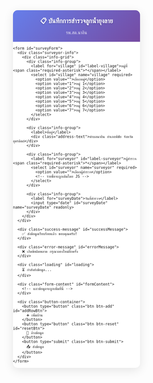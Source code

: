 <html lang="th">
<head>
  <meta charset="UTF-8" />
  <meta name="viewport" content="width=device-width, initial-scale=1.0">
  <title>บันทึกการสำรวจลูกน้ำยุงลาย</title>
  <script src="https://cdn.jsdelivr.net/npm/sweetalert2@11"></script>
  <script type="text/javascript" src="https://www.gstatic.com/charts/loader.js"></script>
  <style>
    * {
      box-sizing: border-box;
    }
    
    body {
      font-family: "Sarabun", "Noto Sans Thai", Arial, sans-serif;
      background: linear-gradient(135deg, #f5f7fa 0%, #c3cfe2 100%);
      margin: 0;
      padding: 10px;
      font-size: 16px;
      line-height: 1.4;
    }
    
    .container {
      max-width: 100%;
      margin: 0 auto;
      background: #fff;
      border-radius: 15px;
      box-shadow: 0 8px 32px rgba(0,0,0,0.1);
      overflow: hidden;
    }
    
    .header {
      background: linear-gradient(135deg, #667eea 0%, #764ba2 100%);
      color: white;
      padding: 20px;
      text-align: center;
    }
    
    .header h1 {
      margin: 0;
      font-size: 20px;
      font-weight: 600;
      text-shadow: 0 2px 4px rgba(0,0,0,0.2);
    }
    
    .header p {
      margin: 8px 0 0 0;
      font-size: 14px;
      opacity: 0.9;
    }
    
    .form-content {
      padding: 20px;
    }
    
    .house-section {
      background: #f8f9ff;
      border: 2px solid #e1e8ff;
      border-radius: 12px;
      padding: 16px;
      margin-bottom: 20px;
    }
    
    .house-header {
      display: flex;
      align-items: center;
      justify-content: space-between;
      margin-bottom: 16px;
      padding-bottom: 12px;
      border-bottom: 2px solid #ddd;
    }
    
    .house-number {
      background: #667eea;
      color: white;
      width: 35px;
      height: 35px;
      border-radius: 50%;
      display: flex;
      align-items: center;
      justify-content: center;
      font-weight: bold;
      font-size: 16px;
    }
    
    .house-input-container {
      flex: 1;
      margin-left: 12px;
    }
    
    .house-input-container label {
      display: block;
      font-weight: 600;
      color: #333;
      margin-bottom: 4px;
      font-size: 14px;
    }
    
    .house-input {
      width: 100%;
      padding: 12px;
      font-size: 16px;
      border: 2px solid #ddd;
      border-radius: 8px;
      background: white;
    }
    
    .house-input:focus {
      outline: none;
      border-color: #667eea;
      box-shadow: 0 0 0 3px rgba(102, 126, 234, 0.1);
    }
    
    .delete-btn {
      background: #ff4757;
      color: white;
      border: none;
      width: 35px;
      height: 35px;
      border-radius: 50%;
      cursor: pointer;
      font-size: 18px;
      display: flex;
      align-items: center;
      justify-content: center;
      transition: all 0.2s;
    }
    
    .delete-btn:hover {
      background: #ff3838;
      transform: scale(1.05);
    }
    
    .categories {
      display: grid;
      gap: 16px;
    }
    
    .category-group {
      background: white;
      border-radius: 10px;
      border: 1px solid #e0e6ed;
      overflow: hidden;
    }
    
    .category-header {
      background: linear-gradient(135deg, #74b9ff 0%, #0984e3 100%);
      color: white;
      padding: 12px 16px;
      font-weight: 600;
      font-size: 15px;
    }
    
    .category-content {
      padding: 16px;
    }
    
    .location-group {
      margin-bottom: 16px;
    }
    
    .location-title {
      font-weight: 600;
      color: #2d3436;
      margin-bottom: 8px;
      font-size: 14px;
      display: flex;
      align-items: center;
    }
    
    .location-icon {
      width: 20px;
      height: 20px;
      margin-right: 8px;
      background: #74b9ff;
      border-radius: 50%;
      display: flex;
      align-items: center;
      justify-content: center;
      color: white;
      font-size: 12px;
    }
    
    .input-row {
      display: grid;
      grid-template-columns: 1fr 1fr;
      gap: 12px;
      margin-bottom: 8px;
    }
    
    .input-group {
      background: #f8f9fa;
      border-radius: 8px;
      padding: 12px;
      border: 1px solid #e9ecef;
    }
    
    .input-group label {
      display: block;
      font-size: 12px;
      color: #6c757d;
      margin-bottom: 4px;
      font-weight: 500;
    }
    
    .number-input {
      width: 100%;
      padding: 10px;
      font-size: 18px;
      border: 2px solid #dee2e6;
      border-radius: 6px;
      text-align: center;
      background: white;
      font-weight: 600;
    }
    
    .number-input:focus {
      outline: none;
      border-color: #74b9ff;
      box-shadow: 0 0 0 3px rgba(116, 185, 255, 0.1);
    }
    
    .survey-input {
      border-color: #00b894;
    }
    
    .survey-input:focus {
      border-color: #00a085;
      box-shadow: 0 0 0 3px rgba(0, 184, 148, 0.1);
    }
    
    .found-input {
      border-color: #e17055;
    }
    
    .found-input:focus {
      border-color: #d63031;
      box-shadow: 0 0 0 3px rgba(225, 112, 85, 0.1);
    }
    
    .summary-section {
      background: linear-gradient(135deg, #ffeaa7 0%, #fab1a0 100%);
      border-radius: 10px;
      padding: 16px;
      margin-top: 16px;
    }
    
    .summary-title {
      font-weight: 600;
      color: #2d3436;
      margin-bottom: 12px;
      font-size: 15px;
      text-align: center;
    }
    
    .summary-row {
      display: grid;
      grid-template-columns: 1fr 1fr;
      gap: 12px;
    }
    
    .summary-item {
      background: rgba(255,255,255,0.8);
      border-radius: 8px;
      padding: 12px;
      text-align: center;
    }
    
    .summary-item label {
      display: block;
      font-size: 12px;
      color: #636e72;
      margin-bottom: 4px;
      font-weight: 500;
    }
    
    .summary-input {
      width: 100%;
      padding: 10px;
      font-size: 20px;
      font-weight: bold;
      text-align: center;
      border: 2px solid #fdcb6e;
      border-radius: 6px;
      background: white;
      color: #2d3436;
    }
    
    .summary-input:focus {
      outline: none;
      border-color: #e17055;
      box-shadow: 0 0 0 3px rgba(225, 112, 85, 0.1);
    }
    
    .button-container {
      padding: 20px;
      background: #f8f9fa;
      display: flex;
      gap: 12px;
      flex-wrap: wrap;
    }
    
    .btn {
      flex: 1;
      min-height: 50px;
      border: none;
      border-radius: 10px;
      font-size: 16px;
      font-weight: 600;
      cursor: pointer;
      transition: all 0.2s;
      display: flex;
      align-items: center;
      justify-content: center;
      gap: 8px;
    }
    
    .btn:hover {
      transform: translateY(-2px);
      box-shadow: 0 4px 12px rgba(0,0,0,0.15);
    }
    
    .btn-add {
      background: linear-gradient(135deg, #00b894 0%, #00a085 100%);
      color: white;
    }
    
    .btn-submit {
      background: linear-gradient(135deg, #667eea 0%, #764ba2 100%);
      color: white;
    }
    
    .btn-reset {
      background: linear-gradient(135deg, #fd79a8 0%, #e84393 100%);
      color: white;
    }
    
    .loading {
      display: none;
      text-align: center;
      padding: 20px;
      color: #667eea;
    }
    
    .success-message {
      display: none;
      background: #d4edda;
      color: #155724;
      padding: 15px;
      border-radius: 8px;
      margin: 20px;
      text-align: center;
      border: 1px solid #c3e6cb;
    }
    
    .error-message {
      display: none;
      background: #f8d7da;
      color: #721c24;
      padding: 15px;
      border-radius: 8px;
      margin: 20px;
      text-align: center;
      border: 1px solid #f5c6cb;
    }
    
    .surveyor-info {
      background: linear-gradient(135deg, #e8f5e8 0%, #d4edda 100%);
      padding: 20px;
      border-bottom: 3px solid #28a745;
    }
    
    .info-grid {
      display: grid;
      grid-template-columns: 1fr 2fr;
      gap: 16px;
      max-width: 800px;
      margin: 0 auto;
    }
    
    .info-group {
      display: flex;
      flex-direction: column;
    }
    
    .info-group label {
      font-weight: 600;
      color: #2d5016;
      margin-bottom: 6px;
      font-size: 14px;
    }
    
    .info-group select,
    .info-group input[type="text"] {
      padding: 12px;
      font-size: 16px;
      border: 2px solid #28a745;
      border-radius: 8px;
      background: white;
      color: #2d5016;
      font-weight: 500;
    }
    
    .info-group select:focus,
    .info-group input[type="text"]:focus {
      outline: none;
      border-color: #20c997;
      box-shadow: 0 0 0 3px rgba(40, 167, 69, 0.1);
    }
    
    .info-group input[type="date"] {
      padding: 12px;
      font-size: 16px;
      border: 2px solid #6c757d;
      border-radius: 8px;
      background: #f8f9fa;
      color: #495057;
      font-weight: 500;
    }
    
    .address-text {
      padding: 12px;
      background: rgba(255,255,255,0.8);
      border: 2px solid #6c757d;
      border-radius: 8px;
      color: #495057;
      font-weight: 500;
      font-size: 14px;
      text-align: center;
    }
    
    .ci-circle-container {
      position: relative;
      width: 60px;
      height: 60px;
      margin: 0 auto;
    }
    .ci-circle {
      display: block;
      transform: rotate(-90deg);
    }
    .ci-text {
      position: absolute;
      top: 0; left: 0; width: 60px; height: 60px;
      display: flex;
      align-items: center;
      justify-content: center;
      font-weight: bold;
      font-size: 1.1em;
      color: #00b894;
      pointer-events: none;
    }
    
    /* Highlight required fields if empty */
    .required-highlight {
      border-color: #ff3b30 !important;
      background: #fff6f6 !important;
      box-shadow: 0 0 0 2px #ffb3b3 !important;
    }
    .required-label {
      color: #ff3b30 !important;
      font-weight: bold;
    }
    .required-asterisk {
      color: #ff3b30;
    }
    
    @media (max-width: 768px) {
      body {
        padding: 5px;
        font-size: 16px;
      }
      
      .header h1 {
        font-size: 18px;
      }
      
      .form-content {
        padding: 15px;
      }
      
      .number-input {
        font-size: 16px;
        padding: 12px;
      }
      
      .btn {
        min-height: 45px;
        font-size: 15px;
      }
      
      .info-grid {
        grid-template-columns: 1fr;
        gap: 12px;
      }
      
      .surveyor-info {
        padding: 15px;
      }
    }
  </style>
</head>
<body>
  <div class="container">
    <div class="header">
      <h1>📋 บันทึกการสำรวจลูกน้ำยุงลาย</h1>
      <p>รพ.สต.นาอิน</p>
    </div>
    
    <form id="surveyForm">
      <div class="surveyor-info">
        <div class="info-grid">
          <div class="info-group">
            <label for="village" id="label-village">หมู่ที่ <span class="required-asterisk">*</span></label>
            <select id="village" name="village" required>
              <option value="">เลือกหมู่</option>
              <option value="1">หมู่ 1</option>
              <option value="2">หมู่ 2</option>
              <option value="3">หมู่ 3</option>
              <option value="4">หมู่ 4</option>
              <option value="5">หมู่ 5</option>
              <option value="6">หมู่ 6</option>
              <option value="7">หมู่ 7</option>
            </select>
          </div>
          
          <div class="info-group">
            <label>ที่อยู่</label>
            <div class="address-text">ตำบลนาอิน อำเภอพิชัย จังหวัดอุตรดิตถ์</div>
          </div>
          
          <div class="info-group">
            <label for="surveyor" id="label-surveyor">ผู้สำรวจ <span class="required-asterisk">*</span></label>
            <select id="surveyor" name="surveyor" required>
              <option value="">เลือกผู้สำรวจ</option>
              <!-- รายชื่อจะถูกเติมโดย JS -->
            </select>
          </div>
          
          <div class="info-group">
            <label for="surveyDate">วันที่สำรวจ</label>
            <input type="date" id="surveyDate" name="surveyDate" readonly>
          </div>
        </div>
      </div>
      
      <div class="success-message" id="successMessage">
        ✅ ส่งข้อมูลเรียบร้อยแล้ว ขอบคุณครับ!
      </div>
      
      <div class="error-message" id="errorMessage">
        ❌ เกิดข้อผิดพลาด กรุณาลองใหม่อีกครั้ง
      </div>
      
      <div class="loading" id="loading">
        ⏳ กำลังส่งข้อมูล...
      </div>
      
      <div class="form-content" id="formContent">
        <!-- แถวข้อมูลจะถูกเพิ่มที่นี่ -->
      </div>
      
      <div class="button-container">
        <button type="button" class="btn btn-add" id="addRowBtn">
          ➕ เพิ่มบ้าน
        </button>
        <button type="button" class="btn btn-reset" id="resetBtn">
          🔄 ล้างข้อมูล
        </button>
        <button type="submit" class="btn btn-submit">
          📤 ส่งข้อมูล
        </button>
      </div>
    </form>
  </div>

  <script>
    // --- Google Sheet config (เหมือน dashboard) ---
    const SHEET_ID = '15r7y6xwbVB4_cc6IMTqmsV93JHXQqHIIdQbn9kMAF3A';
    const SHEET_NAME = 'Sheet1ID178';
    const sheetUrl = `https://docs.google.com/spreadsheets/d/${SHEET_ID}/gviz/tq?sheet=${SHEET_NAME}`;

    const scriptURL = 'https://script.google.com/macros/s/AKfycbxs-_ehAAZudE6eaQYRz2a91nPC5bZ1lG1y8iWZU16e3xSZ-2Nmsv8TCUpr8G5IKAIHiA/exec';
    const formContent = document.getElementById('formContent');
    const addRowBtn = document.getElementById('addRowBtn');
    const resetBtn = document.getElementById('resetBtn');
    const loading = document.getElementById('loading');
    const successMessage = document.getElementById('successMessage');
    const errorMessage = document.getElementById('errorMessage');
    
    let rowCounter = 0;
    // เพิ่มตัวแปรเก็บข้อมูลบ้านที่สำรวจแล้ว
    let existingHouses = [];
    let houseNoCol = null, villageCol = null, dateCol = null;

    // โหลด Google Charts (ใช้สำหรับโหลดข้อมูล gviz)
    google.charts.load('current', { packages: ['corechart', 'table'], language: 'th' });

    // ฟังก์ชัน normalize houseNo (รองรับเลข/ตัวอักษร/ช่องว่าง/สัญลักษณ์ทุกแบบ, ตัดช่องว่าง, /, -, _, .)
function normalizeHouseNo(str) {
  // ลบช่องว่าง, /, -, _, . และเติมศูนย์หน้าถ้าเป็นเลขล้วน
  let s = String(str || '')
    .replace(/[\s\/\-_.]+/g, '')
    .toLowerCase();
  // ถ้าเป็นเลขล้วน ให้เติมศูนย์หน้าจนเป็น 3 หลัก (เช่น 5 -> 005)
  if (/^\d+$/.test(s)) {
    s = s.padStart(3, '0');
  }
  return s;
}

// ฟังก์ชันโหลดข้อมูลบ้านที่สำรวจแล้ว (แก้ไข: ไม่ใช้ setOnLoadCallback ซ้ำ)
function loadExistingHouses(selectedVillage, selectedDate, callback) {
  const query = new google.visualization.Query(sheetUrl);
  query.send(function(response) {
    if (response.isError()) {
      existingHouses = [];
      if (callback) callback();
      return;
    }
    try {
      const dataTable = response.getDataTable();
      const cols = [];
      for (let i = 0; i < dataTable.getNumberOfColumns(); i++) {
        cols.push(dataTable.getColumnLabel(i));
      }
      houseNoCol = findColumn(cols, ['บ้านเลขที่', 'houseNos', 'เลขที่', 'house_no']);
      villageCol = findColumn(cols, ['หมู่', 'village', 'หมู่ที่', 'village_no']);
      dateCol = findColumn(cols, ['วันที่สำรวจ', 'วันที่', 'surveyDate']);
      if (!houseNoCol || !villageCol || !dateCol) {
        existingHouses = [];
        if (callback) callback();
        return;
      }
      const houses = [];
      for (let i = 0; i < dataTable.getNumberOfRows(); i++) {
        const rowVillage = dataTable.getValue(i, cols.indexOf(villageCol));
        const rowDateRaw = dataTable.getValue(i, cols.indexOf(dateCol));
        const rowHouse = dataTable.getValue(i, cols.indexOf(houseNoCol));
        let d = new Date(rowDateRaw);
        if (isNaN(d.getTime())) continue;
        const yyyy = d.getFullYear();
        const mm = (d.getMonth() + 1).toString().padStart(2, '0');
        const dd = d.getDate().toString().padStart(2, '0');
        const dateStr = `${yyyy}-${mm}-${dd}`;
        if (String(rowVillage) === String(selectedVillage) && dateStr === selectedDate && rowHouse) {
          houses.push(normalizeHouseNo(rowHouse));
        }
      }
      existingHouses = houses;
    } catch (e) {
      existingHouses = [];
    }
    if (callback) callback();
  });
}

    function findColumn(cols, possibleNames) {
      for (let name of possibleNames) {
        const found = cols.find(col =>
          col.replace(/\s/g, '').toLowerCase().includes(name.replace(/\s/g, '').toLowerCase())
        );
        if (found) return found;
      }
      return null;
    }

    const categories = [
      { key: 'use', name: 'น้ำใช้', icon: '🚿' },
      { key: 'drink', name: 'น้ำดื่ม', icon: '🥤' },
      { key: 'toilet', name: 'ห้องน้ำ', icon: '🚽' },
      { key: 'flower', name: 'แจกัน/กระถาง', icon: '🌺' },
      { key: 'other', name: 'อื่นๆ', icon: '📦' }
    ];
    
    function createHouseSection(houseNum) {
      const section = document.createElement('div');
      section.className = 'house-section';
      section.dataset.houseNum = houseNum;

      section.innerHTML = `
        <div class="house-header">
          <div class="house-number">${houseNum}</div>
          <div class="house-input-container">
            <label for="houseNo_${houseNum}" id="label-houseNo_${houseNum}">บ้านเลขที่ <span class="required-asterisk">*</span></label>
            <div style="display: flex; align-items: center; gap: 4px;">
              <input type="number"
                     class="house-input house-no-main"
                     id="houseNo_main_${houseNum}"
                     name="houseNo_main_${houseNum}"
                     placeholder="เลขที่"
                     min="0"
                     inputmode="numeric"
                     pattern="[0-9]*"
                     style="width: 100px; text-align: right;">
              <label style="font-size: 1.2em; padding: 0 2px;">/</label>
              <input type="number"
                     class="house-input house-no-sub"
                     id="houseNo_sub_${houseNum}"
                     name="houseNo_sub_${houseNum}"
                     placeholder="เลขย่อย"
                     min="0"
                     inputmode="numeric"
                     pattern="[0-9]*"
                     style="width: 100px; text-align: left;">
            </div>
          </div>
          ${houseNum > 1 ? `<button type="button" class="delete-btn" onclick="deleteHouse(${houseNum})" title="ลบบ้านนี้">×</button>` : ''}
        </div>
        
        <div class="categories">
          <div class="category-group">
            <div class="category-header">🏠 ในอาคาร</div>
            <div class="category-content">
              ${categories.map(cat => cat.key === 'other' ? `
                <div class="location-group">
                  <div class="input-group" style="margin-bottom:8px;">
                    <label>รายละเอียดอื่นๆ</label>
                    <input type="text" 
                           class="number-input in-other-detail"
                           name="in_other_detail_${houseNum}"
                           placeholder="ระบุรายละเอียด"
                           data-other-detail="in_${houseNum}">
                  </div>
                  <div class="location-title">
                    <span class="location-icon">${cat.icon}</span>
                    ${cat.name}
                  </div>
                  <div class="input-row">
                    <div class="input-group">
                      <label for="in_${cat.key}_survey_${houseNum}">สำรวจ (จำนวน)</label>
                      <input type="number" 
                             class="number-input survey-input in-other-amount"
                             name="in_${cat.key}_survey_${houseNum}"
                             id="in_${cat.key}_survey_${houseNum}"
                             min="0" 
                             value="0"
                             data-other-amount="in_${houseNum}"
                             placeholder="0"
                             title="กรอกจำนวนสำรวจในอาคาร - อื่นๆ"
                             onchange="calculateSummary(${houseNum})">
                    </div>
                    <div class="input-group">
                      <label for="in_${cat.key}_found_${houseNum}">พบลูกน้ำ (จำนวน)</label>
                      <input type="number" 
                             class="number-input found-input in-other-amount"
                             name="in_${cat.key}_found_${houseNum}"
                             id="in_${cat.key}_found_${houseNum}"
                             min="0" 
                             value="0"
                             data-other-amount="in_${houseNum}"
                             placeholder="0"
                             title="กรอกจำนวนพบลูกน้ำในอาคาร - อื่นๆ"
                             onchange="calculateSummary(${houseNum})">
                    </div>
                  </div>
                  <div class="in-other-warning" style="color:#ff3b30; font-size:13px; display:none; margin-top:4px;"></div>
                </div>
              ` : `
                <div class="location-group">
                  <div class="location-title">
                    <span class="location-icon">${cat.icon}</span>
                    ${cat.name}
                  </div>
                  <div class="input-row">
                    <div class="input-group">
                      <label for="in_${cat.key}_survey_${houseNum}">สำรวจ (จำนวน)</label>
                      <input type="number" 
                             class="number-input survey-input" 
                             name="in_${cat.key}_survey_${houseNum}"
                             id="in_${cat.key}_survey_${houseNum}"
                             min="0" 
                             value="0"
                             placeholder="0"
                             title="กรอกจำนวนสำรวจในอาคาร - ${cat.name}"
                             onchange="calculateSummary(${houseNum})">
                    </div>
                    <div class="input-group">
                      <label for="in_${cat.key}_found_${houseNum}">พบลูกน้ำ (จำนวน)</label>
                      <input type="number" 
                             class="number-input found-input" 
                             name="in_${cat.key}_found_${houseNum}"
                             id="in_${cat.key}_found_${houseNum}"
                             min="0" 
                             value="0"
                             placeholder="0"
                             title="กรอกจำนวนพบลูกน้ำในอาคาร - ${cat.name}"
                             onchange="calculateSummary(${houseNum})">
                    </div>
                  </div>
                </div>
              `).join('')}
            </div>
          </div>
          
          <div class="category-group">
            <div class="category-header">🌳 นอกอาคาร</div>
            <div class="category-content">
              ${categories.map(cat => cat.key === 'other' ? `
                <div class="location-group">
                  <div class="input-group" style="margin-bottom:8px;">
                    <label>รายละเอียดอื่นๆ</label>
                    <input type="text" 
                           class="number-input out-other-detail"
                           name="out_other_detail_${houseNum}"
                           placeholder="ระบุรายละเอียด"
                           data-other-detail="out_${houseNum}">
                  </div>
                  <div class="location-title">
                    <span class="location-icon">${cat.icon}</span>
                    ${cat.name}
                  </div>
                  <div class="input-row">
                    <div class="input-group">
                      <label for="out_${cat.key}_survey_${houseNum}">สำรวจ (จำนวน)</label>
                      <input type="number" 
                             class="number-input survey-input out-other-amount"
                             name="out_${cat.key}_survey_${houseNum}"
                             id="out_${cat.key}_survey_${houseNum}"
                             min="0" 
                             value="0"
                             data-other-amount="out_${houseNum}"
                             placeholder="0"
                             title="กรอกจำนวนสำรวจนอกอาคาร - อื่นๆ"
                             onchange="calculateSummary(${houseNum})">
                    </div>
                    <div class="input-group">
                      <label for="out_${cat.key}_found_${houseNum}">พบลูกน้ำ (จำนวน)</label>
                      <input type="number" 
                             class="number-input found-input out-other-amount"
                             name="out_${cat.key}_found_${houseNum}"
                             id="out_${cat.key}_found_${houseNum}"
                             min="0" 
                             value="0"
                             data-other-amount="out_${houseNum}"
                             placeholder="0"
                             title="กรอกจำนวนพบลูกน้ำนอกอาคาร - อื่นๆ"
                             onchange="calculateSummary(${houseNum})">
                    </div>
                  </div>
                  <div class="out-other-warning" style="color:#ff3b30; font-size:13px; display:none; margin-top:4px;"></div>
                </div>
              ` : `
                <div class="location-group">
                  <div class="location-title">
                    <span class="location-icon">${cat.icon}</span>
                    ${cat.name}
                  </div>
                  <div class="input-row">
                    <div class="input-group">
                      <label for="out_${cat.key}_survey_${houseNum}">สำรวจ (จำนวน)</label>
                      <input type="number" 
                             class="number-input survey-input" 
                             name="out_${cat.key}_survey_${houseNum}"
                             id="out_${cat.key}_survey_${houseNum}"
                             min="0" 
                             value="0"
                             placeholder="0"
                             title="กรอกจำนวนสำรวจนอกอาคาร - ${cat.name}"
                             onchange="calculateSummary(${houseNum})">
                    </div>
                    <div class="input-group">
                      <label for="out_${cat.key}_found_${houseNum}">พบลูกน้ำ (จำนวน)</label>
                      <input type="number" 
                             class="number-input found-input" 
                             name="out_${cat.key}_found_${houseNum}"
                             id="out_${cat.key}_found_${houseNum}"
                             min="0" 
                             value="0"
                             placeholder="0"
                             title="กรอกจำนวนพบลูกน้ำนอกอาคาร - ${cat.name}"
                             onchange="calculateSummary(${houseNum})">
                    </div>
                  </div>
                </div>
              `).join('')}
            </div>
          </div>
        </div>
        
        <div class="summary-section">
          <div class="summary-title">📊 สรุปรวม</div>
          <div class="summary-row">
            <div class="summary-item">
              <label for="sum_survey_${houseNum}">รวมสำรวจทั้งหมด</label>
              <input type="number" 
                     class="summary-input" 
                     name="sum_survey_${houseNum}"
                     id="sum_survey_${houseNum}"
                     readonly
                     placeholder="0"
                     title="รวมจำนวนสำรวจทั้งหมด">
            </div>
            <div class="summary-item">
              <label for="sum_found_${houseNum}">รวมพบลูกน้ำ</label>
              <input type="number" 
                     class="summary-input" 
                     name="sum_found_${houseNum}"
                     id="sum_found_${houseNum}"
                     readonly
                     placeholder="0"
                     title="รวมจำนวนพบลูกน้ำทั้งหมด">
            </div>
            <div class="summary-item" style="height: 100%; display: flex; flex-direction: column; align-items: center; justify-content: center; width: 100%; grid-column: span 2;">
              <label>CI (%)</label>
              <div class="ci-circle-container">
                <svg class="ci-circle" width="60" height="60">
                  <circle cx="30" cy="30" r="26" stroke="#eee" stroke-width="6" fill="none"/>
                  <circle cx="30" cy="30" r="26" stroke="#00b894" stroke-width="6" fill="none"
                    stroke-dasharray="163.36" stroke-dashoffset="163.36"
                    data-ci-arc
                  />
                </svg>
                <div class="ci-text" data-ci-text>0%</div>
              </div>
              <div class="ci-label" data-ci-label style="margin-top:6px;font-size:0.95em; font-weight:bold; text-shadow: 0 1px 2px #fff, 0 0 2px #fff;"></div>
              <input type="hidden" name="ci_${houseNum}">
            </div>
          </div>
        </div>
      `;
      
      return section;
    }
    
    function addHouse() {
      rowCounter++;
      const houseSection = createHouseSection(rowCounter);
      formContent.appendChild(houseSection);

      // ตั้งค่า event เฉพาะ number input (survey/found)
      setTimeout(() => {
        // เลื่อนไปยังบ้านที่เพิ่มใหม่
        houseSection.scrollIntoView({ behavior: 'smooth', block: 'start' });
        // โฟกัสที่ช่องบ้านเลขที่
        houseSection.querySelector('.house-input').focus();

        // จัดการ default/restore 0 สำหรับ number input
        houseSection.querySelectorAll('input.number-input[type="number"]').forEach(input => {
          // ถ้าไม่มีค่า ให้ใส่ 0
          if (!input.value || input.value === '') input.value = '0';

          // Focus: ถ้าเป็น 0 ให้ลบออก
          input.addEventListener('focus', function() {
            if (this.value === '0') this.value = '';
          });
          // Input: ถ้าลบจนว่าง ให้ใส่ 0
          input.addEventListener('input', function() {
            // ถ้าเป็นค่าว่าง ให้ใส่ 0 (แต่ต้อง delay เพื่อไม่รบกวนการพิมพ์)
            if (this.value === '') {
              setTimeout(() => {
                if (this.value === '') this.value = '0';
              }, 100);
            }
            // ถ้าพิมพ์เลข 0 ตัวเดียว ให้เหลือ 0 เดียว ไม่ต้องซ้อน 00
            if (/^0\d+/.test(this.value)) {
              this.value = this.value.replace(/^0+/, '');
              if (this.value === '') this.value = '0';
            }
          });
          // Blur: ถ้าค่าว่าง ให้ใส่ 0
          input.addEventListener('blur', function() {
            if (this.value === '') this.value = '0';
          });
        });

        // บังคับรายละเอียดอื่นๆ ให้ใส่ได้เฉพาะตัวอักษร (no numbers)
        houseSection.querySelectorAll('.in-other-detail, .out-other-detail').forEach(input => {
          input.setAttribute('pattern', '^[^0-9]+$');
          input.setAttribute('title', 'กรุณากรอกเฉพาะตัวอักษร');
          input.addEventListener('input', function() {
            const warning = input.closest('.location-group').querySelector('.in-other-warning, .out-other-warning');
            if (/\d/.test(this.value)) {
              this.value = this.value.replace(/\d+/g, '');
              if (warning) {
                warning.style.display = 'block';
                warning.textContent = 'ไม่สามารถกรอกตัวเลขในรายละเอียดอื่นๆ';
              }
            } else {
              if (warning) warning.style.display = 'none';
            }
          });
        });
      }, 100);
    }
    // สำหรับบ้านที่ถูกสร้างไว้แล้ว (บ้านแรก)
    document.addEventListener('DOMContentLoaded', function() {
      setTimeout(() => {
        document.querySelectorAll('input.number-input[type="number"]').forEach(input => {
          if (!input.value || input.value === '') input.value = '0';
          input.addEventListener('focus', function() {
            if (this.value === '0') this.value = '';
          });
          input.addEventListener('input', function() {
            if (this.value === '') {
              setTimeout(() => {
                if (this.value === '') this.value = '0';
              }, 100);
            }
            if (/^0\d+/.test(this.value)) {
              this.value = this.value.replace(/^0+/, '');
              if (this.value === '') this.value = '0';
            }
          });
          input.addEventListener('blur', function() {
            if (this.value === '') this.value = '0';
          });
        });
      }, 300);
    });
    
    function deleteHouse(houseNum) {
      if (confirm('ต้องการลบข้อมูลบ้านนี้หรือไม่?')) {
        const section = document.querySelector(`[data-house-num="${houseNum}"]`);
        if (section) {
          section.remove();
        }
      }
    }
    
    function calculateSummary(houseNum) {
      // รวมเฉพาะ input ที่เกี่ยวข้องกับ "สำรวจ" สำหรับ "รวมสำรวจทั้งหมด"
      let totalSurvey = 0;
      // รวมเฉพาะ input ที่เกี่ยวข้องกับ "พบลูกน้ำ" สำหรับ "รวมพบลูกน้ำ"
      let totalFound = 0;

      const section = document.querySelector(`[data-house-num="${houseNum}"]`);
      if (section) {
        // เฉพาะ input ที่เป็นช่องกรอก (ไม่รวม summary)
        const surveyInputs = section.querySelectorAll(
          `input.number-input.survey-input[name^="in_"][name$="_survey_${houseNum}"],input.number-input.survey-input[name^="out_"][name$="_survey_${houseNum}"]`
        );
        const foundInputs = section.querySelectorAll(
          `input.number-input.found-input[name^="in_"][name$="_found_${houseNum}"],input.number-input.found-input[name^="out_"][name$="_found_${houseNum}"]`
        );

        surveyInputs.forEach(input => {
          totalSurvey += parseInt(input.value) || 0;
        });

        foundInputs.forEach(input => {
          totalFound += parseInt(input.value) || 0;
        });

        // อัพเดทค่าสรุป
        const summaryTotalSurvey = section.querySelector(`input[name="sum_survey_${houseNum}"]`);
        const summaryTotalFound = section.querySelector(`input[name="sum_found_${houseNum}"]`);
        const summaryCI = section.querySelector(`input[name="ci_${houseNum}"]`);
        const ciArc = section.querySelector('[data-ci-arc]');
        const ciText = section.querySelector('[data-ci-text]');
        const ciLabelDiv = section.querySelector('[data-ci-label]');

        if (summaryTotalSurvey) summaryTotalSurvey.value = totalSurvey;
        if (summaryTotalFound) summaryTotalFound.value = totalFound;

        // คำนวณค่า CI
        let ciValue = 0;
        if (totalSurvey > 0) {
          ciValue = (totalFound / totalSurvey) * 100;
        }
        if (summaryCI) summaryCI.value = ciValue.toFixed(2);

        // สรุปข้อความและสี
        let ciLabel = '';
        let ciColor = '#00b894'; // เขียว
        if (ciValue === 0) {
          ciLabel = 'ปลอดภัย';
          ciColor = '#00b894'; // เขียว
        } else if (ciValue > 0 && ciValue <= 10) {
          ciLabel = 'ยอมรับได้ เสี่ยงต่ำ';
          ciColor = '#ffd600'; // เหลือง
        } else if (ciValue > 10) {
          ciLabel = 'เสี่ยงสูงต่อการระบาดของโรคไข้เลือดออก';
          ciColor = '#ff3b30'; // แดง
        }

        // วาดกราฟวงกลม
        if (ciArc) {
          const circleLen = 2 * Math.PI * 26; // r=26
          const percent = Math.max(0, Math.min(100, ciValue));
          ciArc.setAttribute('stroke-dasharray', circleLen);
          ciArc.setAttribute('stroke-dashoffset', circleLen - (circleLen * percent / 100));
          ciArc.setAttribute('stroke', ciColor);
        }

        // แสดงค่าในวงกลม
        if (ciText) {
          let percentText = totalSurvey > 0 ? ciValue.toFixed(1) + '%' : '0%';
          ciText.textContent = percentText;
          ciText.style.color = ciColor;
        }

        // แสดงข้อความสรุปด้านล่างวงกลม
        if (ciLabelDiv) {
          ciLabelDiv.textContent = ciLabel;
          ciLabelDiv.style.color = ciColor;
          ciLabelDiv.style.background = "#fff";
          ciLabelDiv.style.borderRadius = "6px";
          ciLabelDiv.style.padding = "2px 4px";
          ciLabelDiv.style.display = "inline-block";
          ciLabelDiv.style.boxShadow = "0 1px 4px rgba(0,0,0,0.08)";
        }
      }
    }
    
    function resetForm() {
      if (confirm('ต้องการล้างข้อมูลทั้งหมดหรือไม่?')) {
        formContent.innerHTML = '';
        rowCounter = 0;
        hideMessages();
        addHouse(); // เพิ่มบ้านแรก
      }
    }
    
    function hideMessages() {
      successMessage.style.display = 'none';
      errorMessage.style.display = 'none';
      loading.style.display = 'none';
    }
    
    // Utility to highlight required fields if empty
    function highlightRequiredFields() {
      // หมู่ที่
      const village = document.getElementById('village');
      const labelVillage = document.getElementById('label-village');
      if (!village.value) {
        village.classList.add('required-highlight');
        labelVillage.classList.add('required-label');
      } else {
        village.classList.remove('required-highlight');
        labelVillage.classList.remove('required-label');
      }

      // ผู้สำรวจ
      const surveyor = document.getElementById('surveyor');
      const labelSurveyor = document.getElementById('label-surveyor');
      if (!surveyor.value) {
        surveyor.classList.add('required-highlight');
        labelSurveyor.classList.add('required-label');
      } else {
        surveyor.classList.remove('required-highlight');
        labelSurveyor.classList.remove('required-label');
      }

      // บ้านเลขที่ (ทุกบ้าน)
      document.querySelectorAll('.house-section').forEach(section => {
        const input = section.querySelector('.house-input');
        const label = section.querySelector('label[for="' + input.id + '"]');
        if (input && label) {
          if (!input.value.trim()) {
            input.classList.add('required-highlight');
            label.classList.add('required-label');
          } else {
            input.classList.remove('required-highlight');
            label.classList.remove('required-label');
          }
        }
      });
    }

    // Event Listeners
    addRowBtn.addEventListener('click', () => {
      addHouse();
      setTimeout(highlightRequiredFields, 100);
    });
    resetBtn.addEventListener('click', resetForm);

    document.getElementById('village').addEventListener('change', function() {
      const village = this.value;
      const surveyorSelect = document.getElementById('surveyor');
      surveyorSelect.innerHTML = '<option value="">เลือกผู้สำรวจ</option>';
      if (surveyorsByVillage[village]) {
        surveyorsByVillage[village].forEach(person => {
          const opt = document.createElement('option');
          opt.value = person.value;
          opt.textContent = person.label;
          surveyorSelect.appendChild(opt);
        });
      }
      highlightRequiredFields();
    });
    document.getElementById('surveyor').addEventListener('change', highlightRequiredFields);

    // Delegate input event for house number fields
    document.addEventListener('input', function(e) {
      if (e.target.classList.contains('house-input')) {
        highlightRequiredFields();
      }
    });

    // ปรับ event submit ฟอร์ม
    document.getElementById('surveyForm').addEventListener('submit', function(e) {
      e.preventDefault();
      hideMessages();

      const village = document.getElementById('village').value;
      const surveyor = document.getElementById('surveyor').value.trim();
      const surveyDate = document.getElementById('surveyDate').value;

      if (!village) {
        Swal.fire({
          icon: 'error',
          title: 'กรุณาเลือกหมู่ที่',
          confirmButtonText: 'ตกลง',
        });
        document.getElementById('village').focus();
        return;
      }
      if (!surveyor) {
        Swal.fire({
          icon: 'error',
          title: 'กรุณากรอกชื่อผู้สำรวจ',
          confirmButtonText: 'ตกลง',
        });
        document.getElementById('surveyor').focus();
        return;
      }

      // ตรวจสอบว่ามีข้อมูลบ้านอย่างน้อย 1 บ้าน
      const houseMainInputs = document.querySelectorAll('input[name^="houseNo_main_"]');
      const houseSubInputs = document.querySelectorAll('input[name^="houseNo_sub_"]');
      let hasValidHouse = false;
      for (let i = 0; i < houseMainInputs.length; i++) {
        const mainVal = houseMainInputs[i].value.trim();
        const subVal = houseSubInputs[i] ? houseSubInputs[i].value.trim() : '';
        if (mainVal || subVal) {
          hasValidHouse = true;
          break;
        }
      }
      if (!hasValidHouse) {
        Swal.fire({
          icon: 'error',
          title: 'กรุณากรอกบ้านเลขที่อย่างน้อย 1 บ้าน',
          confirmButtonText: 'ตกลง',
        });
        return;
      }

      // ป้องกัน submit ซ้ำ
      if (window._isSubmitting) return;
      window._isSubmitting = true;

      // โหลดข้อมูลบ้านที่สำรวจแล้วก่อน submit
      loadExistingHouses(village, surveyDate, function() {
        // --- Combine houseNo_main_X and houseNo_sub_X into houseNo_X ---
        const formData = new FormData(document.getElementById('surveyForm'));
        let duplicateHouseNos = [];
        let normalizedInForm = [];
        let combinedList = [];
        for (let i = 1; i <= rowCounter; i++) {
          const main = formData.get(`houseNo_main_${i}`) ? formData.get(`houseNo_main_${i}`).trim() : '';
          const sub = formData.get(`houseNo_sub_${i}`) ? formData.get(`houseNo_sub_${i}`).trim() : '';
          if (main || sub) {
            let combined = main;
            if (main && sub) {
              combined = `${main}/${sub}`;
            } else if (!main && sub) {
              combined = `/${sub}`;
            }
            combinedList.push(combined);
            // ตรวจสอบซ้ำกับ existingHouses (normalize)
            const normCombined = normalizeHouseNo(combined);
            normalizedInForm.push(normCombined);
            if (existingHouses.some(h => h === normCombined)) {
              duplicateHouseNos.push(combined);
            }
            formData.delete(`houseNo_main_${i}`);
            formData.delete(`houseNo_sub_${i}`);
            formData.append(`houseNo_${i}`, combined);
          } else {
            formData.delete(`houseNo_main_${i}`);
            formData.delete(`houseNo_sub_${i}`);
          }
        }
        // ตรวจสอบเลขที่บ้านซ้ำในฟอร์มเดียวกัน (เช่น 5 กับ 005 หรือ 5/ กับ 005/)
        let formDup = [];
        normalizedInForm.forEach((val, idx, arr) => {
          if (arr.indexOf(val) !== idx && !formDup.includes(val)) formDup.push(val);
        });
        if (formDup.length > 0) {
          // หาเลขที่บ้านที่ซ้ำจริงเพื่อแสดงข้อความ
          let dupNames = [];
          formDup.forEach(dupNorm => {
            let allIdx = normalizedInForm.reduce((acc, v, i) => v === dupNorm ? acc.concat(i) : acc, []);
            allIdx.forEach(idx => {
              if (!dupNames.includes(combinedList[idx])) dupNames.push(combinedList[idx]);
            });
          });
          Swal.fire({
            icon: 'error',
            title: 'บ้านเลขที่ซ้ำในฟอร์ม',
            html: `บ้านเลขที่ในฟอร์มมีซ้ำกัน: <b>${dupNames.join(', ')}</b> กรุณาตรวจสอบ`,
            confirmButtonText: 'ตกลง',
          });
          window._isSubmitting = false;
          return;
        }
        // ถ้าพบบ้านเลขที่ซ้ำกับในฐานข้อมูล
        if (duplicateHouseNos.length > 0) {
          // สร้างตารางแสดงชื่อผู้กรอกแต่ละบ้านเลขที่
          let nameTable = `<table style='width:100%;border-collapse:collapse;background:#f8f9fa;border-radius:8px;margin-top:8px;'>`;
          nameTable += `<tr style='background:#e1e8ff;color:#333;font-weight:bold;'><td style='padding:8px;border-bottom:1px solid #ddd;'>🏠 บ้านเลขที่</td><td style='padding:8px;border-bottom:1px solid #ddd;'>👤 ผู้กรอก</td></tr>`;
          duplicateHouseNos.forEach(houseNo => {
            const normHouse = normalizeHouseNo(houseNo);
            const name = existingHouseSurveyors[normHouse] || '-';
            nameTable += `<tr><td style='padding:8px;border-bottom:1px solid #eee;text-align:center;'>${houseNo}</td><td style='padding:8px;border-bottom:1px solid #eee;text-align:center;color:#2d5016;font-weight:500;'>${name}</td></tr>`;
          });
          nameTable += `</table>`;
          Swal.fire({
            icon: 'error',
            title: 'บ้านเลขที่ซ้ำ',
            html: `<div style='font-size:1.1em;margin-bottom:8px;'>บ้านเลขที่ต่อไปนี้มีการบันทึกแล้วในวันนี้<br><span style='color:#ff3b30;font-weight:bold;'>กรุณาตรวจสอบ</span></div>${nameTable}`,
            confirmButtonText: 'ตกลง',
          });
          window._isSubmitting = false;
          return;
        }

        // ส่งข้อมูล
        Swal.fire({
          title: 'กำลังส่งข้อมูล...',
          allowOutsideClick: false,
          didOpen: () => {
            Swal.showLoading();
          }
        });

        fetch(scriptURL, {
          method: 'POST',
          body: formData
        })
        .then(response => {
          Swal.fire({
            icon: 'success',
            title: 'ส่งข้อมูลเรียบร้อยแล้ว',
            text: 'ขอบคุณครับ!',
            confirmButtonText: 'ตกลง',
          });
          setTimeout(() => {
            formContent.innerHTML = '';
            rowCounter = 0;
            addHouse();
            hideMessages();
            const firstHouseInput = document.querySelector('.house-input');
            if (firstHouseInput) firstHouseInput.value = '';
            document.querySelectorAll('.number-input').forEach(input => { input.value = '0'; });
            document.querySelectorAll('.summary-input').forEach(input => { input.value = '0'; });
            document.querySelectorAll('[data-ci-text]').forEach(el => { el.textContent = '0%'; });
            document.querySelectorAll('[data-ci-label]').forEach(el => { el.textContent = ''; });
            window._isSubmitting = false;
          }, 2000);
        })
        .catch(error => {
          Swal.fire({
            icon: 'error',
            title: 'เกิดข้อผิดพลาด',
            text: 'กรุณาลองใหม่อีกครั้ง',
            confirmButtonText: 'ตกลง',
          });
          window._isSubmitting = false;
        });
      });
    });
    
    // เพิ่มบ้านแรกเมื่อโหลดหน้า
    addHouse();
    setTimeout(highlightRequiredFields, 100);

    // ตั้งค่าวันที่เป็นวันปัจจุบัน
    const today = new Date();
    const dateString = today.getFullYear() + '-' + 
                      String(today.getMonth() + 1).padStart(2, '0') + '-' + 
                      String(today.getDate()).padStart(2, '0');
    document.getElementById('surveyDate').value = dateString;
    
    // Mockup รายชื่อผู้สำรวจแต่ละหมู่
    const surveyorsByVillage = {
      "1": [
        { value: "นาง สายลม เกียรติยศ", label: "นาง สายลม เกียรติยศ" },
        { value: "นาง ลมัย ท้วมยัง", label: "นาง ลมัย ท้วมยัง" },
        { value: "นาง ด๊อด สุริมา", label: "นาง ด๊อด สุริมา" },
        { value: "นาง สิรินทราภรณ์ มี สุข", label: "นาง สิรินทราภรณ์ มี สุข" },
        { value: "นาย มิ่งขวัญ เนียมศรี", label: "นาย มิ่งขวัญ เนียมศรี" },
        { value: "นาง มะยม จีนย้าย", label: "นาง มะยม จีนย้าย" },
        { value: "นาง สายยัน ปานรุ่ง", label: "นาง สายยัน ปานรุ่ง" },
        { value: "นาง น้ำค้าง กรฤทธิ์", label: "นาง น้ำค้าง กรฤทธิ์" },
        { value: "นาง มาลัย สุขเรือง", label: "นาง มาลัย สุขเรือง" },
        { value: "นาง วันดี จีนย้าย", label: "นาง วันดี จีนย้าย" },
        { value: "นาง สมใจ เหล็กทั่ง", label: "นาง สมใจ เหล็กทั่ง" },
        { value: "นางสาว เสาวนีย์ นวนเปี้ย", label: "นางสาว เสาวนีย์ นวนเปี้ย" },
        { value: "นาง สุธาสินี บุตรบุญ", label: "นาง สุธาสินี บุตรบุญ" },
        { value: "นางสาว ลักษมี จีนย้าย", label: "นางสาว ลักษมี จีนย้าย" },
        { value: "นาง สุธาสินี นาคเทศ", label: "นาง สุธาสินี นาคเทศ" },
        { value: "นาย ทองศุกร์ จันทร์ดำ", label: "นาย ทองศุกร์ จันทร์ดำ" }
      ],
      "2": [
        { value: "นาย อุทิศ อินอิว", label: "นาย อุทิศ อินอิว" },
        { value: "นาง น้ำตาล จันทร์ดำ", label: "นาง น้ำตาล จันทร์ดำ" },
        { value: "นาย ตวย ทองคำ", label: "นาย ตวย ทองคำ" },
        { value: "นางสาว ปรัชญา จีนย้าย", label: "นางสาว ปรัชญา จีนย้าย" },
        { value: "นาง ทับทิม เกตุประดิษฐ", label: "นาง ทับทิม เกตุประดิษฐ" },
        { value: "นาง แฉล้ม เหล็กสิงห์", label: "นาง แฉล้ม เหล็กสิงห์" },
        { value: "นาย ด่วน แสนสุภา", label: "นาย ด่วน แสนสุภา" },
        { value: "นางสาว ภัทรวดี พูลพิชัย", label: "นางสาว ภัทรวดี พูลพิชัย" },
        { value: "นาง กุล จีนย้าย", label: "นาง กุล จีนย้าย" },
        { value: "นาง เกียร์ จีนย้าย", label: "นาง เกียร์ จีนย้าย" },
        { value: "นาง ละมัย เหล็กสิงห์", label: "นาง ละมัย เหล็กสิงห์" },
        { value: "นาย ลำดวน เหล็กสิงห์", label: "นาย ลำดวน เหล็กสิงห์" },
        { value: "นาง น้ำนอง บัวพาเรือง", label: "นาง น้ำนอง บัวพาเรือง" },
        { value: "นาย สุขอนันต์ ย้ายหน่าย", label: "นาย สุขอนันต์ ย้ายหน่าย" },
        { value: "นาง นนต์ แป้นเพ็ชร", label: "นาง นนต์ แป้นเพ็ชร" },
        { value: "นาง กัญญา แสนสุภา", label: "นาง กัญญา แสนสุภา" },
        { value: "นาง น้ำผึ้ง เหล็กสิงห์", label: "นาง น้ำผึ้ง เหล็กสิงห์" },
        { value: "นาง ไพ พุ่มเทียน", label: "นาง ไพ พุ่มเทียน" },
        { value: "นาง ออด แป้นเพ็ชร", label: "นาง ออด แป้นเพ็ชร" },
        { value: "นาง ติ้ม บุญมีโพธิ์", label: "นาง ติ้ม บุญมีโพธิ์" },
        { value: "นาง แอน สิงห์คาร", label: "นาง แอน สิงห์คาร" },
        { value: "นาง พิม จันทร์ดำ", label: "นาง พิม จันทร์ดำ" },
        { value: "นาง ส้มปอย บุตรดา", label: "นาง ส้มปอย บุตรดา" },
        { value: "นาง สำเภา เงินพล", label: "นาง สำเภา เงินพล" },
        { value: "นางสาว นิพา เนียมสี", label: "นางสาว นิพา เนียมสี" },
        { value: "นาง เสวย แป้นเพ็ชร", label: "นาง เสวย แป้นเพ็ชร" },
        { value: "นาง คล้าย พัดจันทร์หอม", label: "นาง คล้าย พัดจันทร์หอม" },
        { value: "นาง คำนึง เหล็กสิงห์", label: "นาง คำนึง เหล็กสิงห์" },
        { value: "นาง ยอดขวัญ ถิ่นพยัคฆ์", label: "นาง ยอดขวัญ ถิ่นพยัคฆ์" },
        { value: "นาง ศศิวิมล ทองคำ", label: "นาง ศศิวิมล ทองคำ" },
        { value: "นาง กาหลง จันทร์ดำ", label: "นาง กาหลง จันทร์ดำ" }
      ],
      "3": [
        { value: "นาง กาเหว่า เหล็กสิงห์", label: "นาง กาเหว่า เหล็กสิงห์" },
        { value: "นาง สายญู บุตรเจริญ", label: "นาง สายญู บุตรเจริญ" },
        { value: "นาย สิงห์ วันอ่อง", label: "นาย สิงห์ วันอ่อง" },
        { value: "นาง ดาวเรือง อิ่มเพ็ง", label: "นาง ดาวเรือง อิ่มเพ็ง" },
        { value: "นาง ไพวัล ชัยชนะ", label: "นาง ไพวัล ชัยชนะ" },
        { value: "นาง อัญณิมา อิ่มเพ็ง", label: "นาง อัญณิมา อิ่มเพ็ง" },
        { value: "นาง สุริกิจ เหล็กสิงห์", label: "นาง สุริกิจ เหล็กสิงห์" },
        { value: "นาย สมคิด เหล็กทั่ง", label: "นาย สมคิด เหล็กทั่ง" },
        { value: "นาย พ้ง เพ็งคง", label: "นาย พ้ง เพ็งคง" },
        { value: "นาง เด่นนภา เขียวดี", label: "นาง เด่นนภา เขียวดี" },
        { value: "นาง ดวงนภา เขียวดี", label: "นาง ดวงนภา เขียวดี" },
        { value: "นาง สุพัตรา ผดุงเวียง", label: "นาง สุพัตรา ผดุงเวียง" },
        { value: "นาง สมบุญ บุญคง", label: "นาง สมบุญ บุญคง" },
        { value: "นาง ดาราวรรณ ท้วมยัง", label: "นาง ดาราวรรณ ท้วมยัง" },
        { value: "นาง ดวงตา จีนย้าย", label: "นาง ดวงตา จีนย้าย" },
        { value: "นาง สุภาวดี มีจอ", label: "นาง สุภาวดี มีจอ" },
        { value: "นาง วรรณสิริ ไกรกิจราษฎร์", label: "นาง วรรณสิริ ไกรกิจราษฎร์" },
        { value: "นาง จันพร เหล็กสิงห์", label: "นาง จันพร เหล็กสิงห์" },
        { value: "นางสาว ฝากจิตร จีนย้าย", label: "นางสาว ฝากจิตร จีนย้าย" },
        { value: "นาง จันทร์ทิพย์ นันคำ", label: "นาง จันทร์ทิพย์ นันคำ" },
        { value: "นาง บุญธรรม เพ็งคง", label: "นาง บุญธรรม เพ็งคง" },
        { value: "นางสาว อุไรรัตน์ พัดจันทร์หอม", label: "นางสาว อุไรรัตน์ พัดจันทร์หอม" },
        { value: "นาง ไฝ เขียวดี", label: "นาง ไฝ เขียวดี" },
        { value: "นาง เครือ เม่นอยู่", label: "นาง เครือ เม่นอยู่" },
        { value: "นางสาว วันเพ็ญ ปานรุ่ง", label: "นางสาว วันเพ็ญ ปานรุ่ง" }
      ],
      "4": [
        { value: "นาย น้อย ภู่ระหงษ์", label: "นาย น้อย ภู่ระหงษ์" },
        { value: "นาย โกมล อินอิว", label: "นาย โกมล อินอิว" },
        { value: "นาย เชิด เพ็ชรดี", label: "นาย เชิด เพ็ชรดี" },
        { value: "นาย บุญเลิศ มากมี", label: "นาย บุญเลิศ มากมี" },
        { value: "นาย ยอง พุ่มเทียน", label: "นาย ยอง พุ่มเทียน" },
        { value: "นาย ถ้วน เกิดแป้น", label: "นาย ถ้วน เกิดแป้น" },
        { value: "นาย คำล่า สุขเจริญ", label: "นาย คำล่า สุขเจริญ" },
        { value: "นาย สมนึก เอี่ยมบุรี", label: "นาย สมนึก เอี่ยมบุรี" },
        { value: "นาย วิโรจน์ มากมี", label: "นาย วิโรจน์ มากมี" },
        { value: "นาย รุ่ง แสนสุภา", label: "นาย รุ่ง แสนสุภา" },
        { value: "นาย วิสูตร์ พุ่มเทียน", label: "นาย วิสูตร์ พุ่มเทียน" },
        { value: "นางสาว ภัทรวดี กรแก้ว", label: "นางสาว ภัทรวดี กรแก้ว" },
        { value: "นางสาว จอมขวัญ มาเต", label: "นางสาว จอมขวัญ มาเต" },
        { value: "นาย จีรวัฒน์ มากมี", label: "นาย จีรวัฒน์ มากมี" },
        { value: "นางสาว ทัศนีย์ อินอิว", label: "นางสาว ทัศนีย์ อินอิว" },
        { value: "นางสาว ทิพยาภรณ์ บุตรดา", label: "นางสาว ทิพยาภรณ์ บุตรดา" }
      ],
      "5": [
        { value: "นาง เฉลย ดำงาม", label: "นาง เฉลย ดำงาม" },
        { value: "นาง ดอกเทียน จีนย้าย", label: "นาง ดอกเทียน จีนย้าย" },
        { value: "นาง กรรณิกา จงบริบูรณ์", label: "นาง กรรณิกา จงบริบูรณ์" },
        { value: "นาง สบง ทองคำ", label: "นาง สบง ทองคำ" },
        { value: "นาง ปิ่น จันทร์ดำ", label: "นาง ปิ่น จันทร์ดำ" },
        { value: "นาง ฐิติยา บุตรบุญ", label: "นาง ฐิติยา บุตรบุญ" },
        { value: "นาง อ้อยใจ มาโพธิ์", label: "นาง อ้อยใจ มาโพธิ์" },
        { value: "นาย บรรลุ เอี่ยมสวัสดิ์", label: "นาย บรรลุ เอี่ยมสวัสดิ์" },
        { value: "นาง สินาภรณ์ เหล็กสิงห์", label: "นาง สินาภรณ์ เหล็กสิงห์" },
        { value: "นางสาว ขวัญเรียม ท้วมยัง", label: "นางสาว ขวัญเรียม ท้วมยัง" },
        { value: "นางสาว ประหยัด อิ่มเพ็ง", label: "นางสาว ประหยัด อิ่มเพ็ง" },
        { value: "นาย ฉลอมชัย เขียวดี", label: "นาย ฉลอมชัย เขียวดี" },
        { value: "นาง ชบา อิ่มเพ็ง", label: "นาง ชบา อิ่มเพ็ง" },
        { value: "นาย ณัฐพงษ์ เงินพล", label: "นาย ณัฐพงษ์ เงินพล" },
        { value: "นางสาว มยุรา สามงามมี", label: "นางสาว มยุรา สามงามมี" },
        { value: "นาง สมจิตร บุญมา", label: "นาง สมจิตร บุญมา" },
        { value: "นาง วีระ ศรีทอง", label: "นาง วีระ ศรีทอง" },
        { value: "นาง สร้อยม่าน ศรีภิรมณ์", label: "นาง สร้อยม่าน ศรีภิรมณ์" },
        { value: "นาง จินตนา อิ่มเพ็ง", label: "นาง จินตนา อิ่มเพ็ง" },
        { value: "นาง เสน่ห์ ดำสนิท", label: "นาง เสน่ห์ ดำสนิท" },
        { value: "นาง วาสนา อินรุ่ง", label: "นาง วาสนา อินรุ่ง" },
        { value: "นาง สายลวด คัญทับ", label: "นาง สายลวด คัญทับ" },
        { value: "นาง ศิริรัตน์ อิ่มเพ็ง", label: "นาง ศิริรัตน์ อิ่มเพ็ง" },
        { value: "นาง ละมุด จันทร์ดำ", label: "นาง ละมุด จันทร์ดำ" },
        { value: "นาง มะลิวัลย์ แป้นเพ็ชร", label: "นาง มะลิวัลย์ แป้นเพ็ชร" },
        { value: "นาง นริศรา สิงห์คาร", label: "นาง นริศรา สิงห์คาร" },
        { value: "นาง สายทอง อิ่มเพ็ง", label: "นาง สายทอง อิ่มเพ็ง" },
        { value: "นางสาว อมรรัตน์ เอี่ยมสวัสดิ์", label: "นางสาว อมรรัตน์ เอี่ยมสวัสดิ์" },
        { value: "นาง จิราวรรณ กาดกอเสริม", label: "นาง จิราวรรณ กาดกอเสริม" },
        { value: "นาง ฉัตร อินอิว", label: "นาง ฉัตร อินอิว" },
        { value: "นาง นฤมล จันทร์ดำ", label: "นาง นฤมล จันทร์ดำ" }
      ],
      "6": [
        { value: "นาง จั่น เหล็กสิงห์", label: "นาง จั่น เหล็กสิงห์" },
        { value: "นาง ชะลอ แป้นต่วน", label: "นาง ชะลอ แป้นต่วน" },
        { value: "นาง ดำเนิน เอี่ยมสวัสดิ์", label: "นาง ดำเนิน เอี่ยมสวัสดิ์" },
        { value: "นาง อันชัน อิ่มเพ็ง", label: "นาง อันชัน อิ่มเพ็ง" },
        { value: "นาย ประโยชน์ เนียมสี", label: "นาย ประโยชน์ เนียมสี" },
        { value: "นาย สังเวียน จันทร์ดำ", label: "นาย สังเวียน จันทร์ดำ" },
        { value: "นาง รัญญา แดงมี", label: "นาง รัญญา แดงมี" },
        { value: "นาง บรรหยัด เหล็กทั่ง", label: "นาง บรรหยัด เหล็กทั่ง" },
        { value: "นาง ก้านแก้ว จีนย้าย", label: "นาง ก้านแก้ว จีนย้าย" },
        { value: "นาง วาริพิน กูบโคกกรวด", label: "นาง วาริพิน กูบโคกกรวด" },
        { value: "นาง สมทรง จีนย้าย", label: "นาง สมทรง จีนย้าย" },
        { value: "นาง จินตนา เหล็กสิงห์", label: "นาง จินตนา เหล็กสิงห์" },
        { value: "นาง นอม ภู่ผิว", label: "นาง นอม ภู่ผิว" },
        { value: "นางสาว กนกวรรณ อินอิว", label: "นางสาว กนกวรรณ อินอิว" },
        { value: "นาง วณิชชา จีนย้าย", label: "นาง วณิชชา จีนย้าย" },
        { value: "นาง พรลดา อินอิว", label: "นาง พรลดา อินอิว" },
        { value: "นาง ดอกสร้อย สดนามอญ", label: "นาง ดอกสร้อย สดนามอญ" },
        { value: "นาง ลูกน้ำ เหล็กสิงห์", label: "นาง ลูกน้ำ เหล็กสิงห์" },
        { value: "นาง กำไร เหล็กสิงห์", label: "นาง กำไร เหล็กสิงห์" },
        { value: "นาง จิรัฐติกาล ทองคำ", label: "นาง จิรัฐติกาล ทองคำ" },
        { value: "นางสาว หนึ่งฤทัย นาคเทศ", label: "นางสาว หนึ่งฤทัย นาคเทศ" }
      ],
      "7": [
        { value: "นาง สุลี เหล็กสิงห์", label: "นาง สุลี เหล็กสิงห์" },
        { value: "นาย กล้า ปานรุ่ง", label: "นาย กล้า ปานรุ่ง" },
        { value: "นาง เด่น แก้วหลำ", label: "นาง เด่น แก้วหลำ" },
        { value: "นาง ขยัน ทองคำ", label: "นาง ขยัน ทองคำ" },
        { value: "นาง ดอกพุฒ ปกรณ์ธาดา", label: "นาง ดอกพุฒ ปกรณ์ธาดา" },
        { value: "นาง กัลยา ปกรณ์ธาดา", label: "นาง กัลยา ปกรณ์ธาดา" },
        { value: "นาง ทิม อ่อนละมัย", label: "นาง ทิม อ่อนละมัย" },
        { value: "นาง สุภัค ด้วงแจ่ม", label: "นาง สุภัค ด้วงแจ่ม" },
        { value: "นางสาว ชม้อย พรมมั่น", label: "นางสาว ชม้อย พรมมั่น" },
        { value: "นาง ศรีนวล เหล็กสิงห์", label: "นาง ศรีนวล เหล็กสิงห์" },
        { value: "นาง ประดล บุญเหม", label: "นาง ประดล บุญเหม" },
        { value: "นาง ม่านฟ้า เทียนทอง", label: "นาง ม่านฟ้า เทียนทอง" },
        { value: "นาง วิไล ท้วมยัง", label: "นาง วิไล ท้วมยัง" },
        { value: "นางสาว กฤษณา อิ่มเพ็ง", label: "นางสาว กฤษณา อิ่มเพ็ง" },
        { value: "นาง บุษยา ทองพับ", label: "นาง บุษยา ทองพับ" },
        { value: "นาง ยุพิน ทองคำ", label: "นาง ยุพิน ทองคำ" },
        { value: "นาง ยุพิน ทองคำ", label: "นาง ยุพิน ทองคำ" },
        { value: "นาง จุฑามาศ ทองคำ", label: "นาง จุฑามาศ ทองคำ" },
        { value: "นาง บัวแก้ว พัดจันทร์หอม", label: "นาง บัวแก้ว พัดจันทร์หอม" },
        { value: "นาง จินดาดล เหล็กสิงห์", label: "นาง จินดาดล เหล็กสิงห์" },
        { value: "นางสาว ณัฐชา ขุนหมื่น", label: "นางสาว ณัฐชา ขุนหมื่น" },
        { value: "นาย ดอกรัก จันทร์หลำผล", label: "นาย ดอกรัก จันทร์หลำผล" },
        { value: "นาง ฉวี เหล็กสิงห์", label: "นาง ฉวี เหล็กสิงห์" },
        { value: "นางสาว หงหยก จีนย้าย", label: "นางสาว หงหยก จีนย้าย" }
      ]
    };

    // เมื่อเลือกหมู่ที่ ให้แสดงชื่อผู้สำรวจเฉพาะหมู่นั้น
   
    document.getElementById('village').addEventListener('change', function() {
      const village = this.value;
      const surveyorSelect = document.getElementById('surveyor');
      surveyorSelect.innerHTML = '<option value="">เลือกผู้สำรวจ</option>';
      if (surveyorsByVillage[village]) {
        surveyorsByVillage[village].forEach(person => {
          const opt = document.createElement('option');
          opt.value = person.value;
          opt.textContent = person.label;
          surveyorSelect.appendChild(opt);
        });
      }
    });

    // ทำให้ฟอร์มเป็น global function
    window.deleteHouse = deleteHouse;
    window.calculateSummary = calculateSummary;

    // เพิ่ม event delegation สำหรับบังคับกรอก "รายละเอียดอื่นๆ" ก่อนใส่จำนวน
    document.addEventListener('input', function(e) {
      // ในอาคาร - อื่นๆ

      if (e.target.classList.contains('in-other-amount')) {
        const groupKey = e.target.getAttribute('data-other-amount');
        const detailInput = e.target.closest('.location-group').querySelector('.in-other-detail');
        const warning = e.target.closest('.location-group').querySelector('.in-other-warning');
        if ( !detailInput.value.trim()) {
          e.target.value = '';
          if (warning) {
            warning.textContent = 'กรุณากรอกรายละเอียดอื่นๆ ก่อนใส่จำนวน';
            warning.style.display = 'block';
          }
        } else if (warning) {
          warning.textContent = '';
          warning.style.display = 'none';
        }
      }

      // นอกอาคาร - อื่นๆ
      if (e.target.classList.contains('out-other-amount')) {
        const groupKey = e.target.getAttribute('data-other-amount');
        const detailInput = e.target.closest('.location-group').querySelector('.out-other-detail');
        const warning = e.target.closest('.location-group').querySelector('.out-other-warning');
        if (detailInput && !detailInput.value.trim()) {
          e.target.value = '';
          if (warning) {
            warning.textContent = 'กรุณากรอกรายละเอียดอื่นๆ ก่อนใส่จำนวน';
            warning.style.display = 'block';
          }
        } else if (warning) {
          warning.textContent = '';
          warning.style.display = 'none';
        }
      }
    });
    // --- Number input UX: show 0 as default, clear on focus, restore 0 if empty ---
    function handleNumberInputFocus(e) {
      if (e.target.classList.contains('number-input')) {
        // Only clear if value is exactly 0
        if (e.target.value === '0') {
          e.target.value = '';
        }
      }
    }

    function handleNumberInputBlur(e) {
      if (e.target.classList.contains('number-input')) {
        // If left empty, restore 0
        if (e.target.value === '' || e.target.value === null) {
          e.target.value = '0';
        }
      }
    }

    function handleNumberInputInput(e) {
      if (e.target.classList.contains('number-input')) {
        // Prevent multiple leading zeros
        if (/^0\d+/.test(e.target.value)) {
          e.target.value = e.target.value.replace(/^0+/, '');
        }
        // If user deletes all, keep empty (blur will restore 0)
      }
    }

    // Attach event listeners (delegated)
    document.addEventListener('focusin', handleNumberInputFocus);
    document.addEventListener('blur', handleNumberInputBlur, true);
    document.addEventListener('input', handleNumberInputInput);
    // --- End Number input UX ---
  </script>
</body>
</html>
